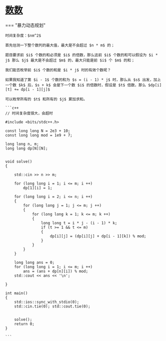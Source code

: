 # [数数](https://ac.nowcoder.com/acm/contest/60063/E)


=== "暴力动态规划"

    时间复杂度：$nm^2$

    首先估测一下整个数列的最大值，最大是不会超过 $n * m$ 的；

    题目要求前 $i$ 个数的和必须是 $i$ 的倍数，那么这前 $i$ 个数的和可以假设为 $i * j$ 那么 $j$ 最大是不会超过 $m$ 的，最大只能是前 $i$ 个 $m$ 的和；

    我们能否枚举前 $i$ 个数的和是 $i * j$ 时的有效个数呢？

    如果我知道了第 $i - 1$ 个数的和为 $s = (i - 1) * j$ 时，那么从 $s$ 出发，加上一个数 $k$ 后，$s + k$ 会是下一个数 $i$ 的倍数时，假设是 $t$ 倍数，那么 $dp[i][t] += dp[i - 1][j]$

    可以枚举所有的 $t$ 和所有的 $j$ 累加求和。

    ```c++
    // 时间复杂度很大，会超时
    
    #include <bits/stdc++.h>

    const long long N = 2e3 + 10;
    const long long mod = 1e9 + 7;

    long long n, m;
    long long dp[N][N];


    void solve()
    {
        
        std::cin >> n >> m;
        
        for (long long i = 1; i <= m; i ++)
            dp[1][i] = 1;
        
        for (long long i = 2; i <= n; i ++)
        {
            for (long long j = 1; j <= m; j ++)
            {
                for (long long k = 1; k <= m; k ++)
                {
                    long long t = i * j - (i - 1) * k;
                    if (t >= 1 && t <= m)
                    {
                        dp[i][j] = (dp[i][j] + dp[i - 1][k]) % mod;
                    }
                }
            }
        }
        
        long long ans = 0;
        for (long long i = 1; i <= m; i ++)
            ans = (ans + dp[n][i]) % mod;
        std::cout << ans << '\n';
        
    }

    int main()
    {
        std::ios::sync_with_stdio(0);
        std::cin.tie(0); std::cout.tie(0);
        
        
        solve();
        return 0;
    }

    ```
